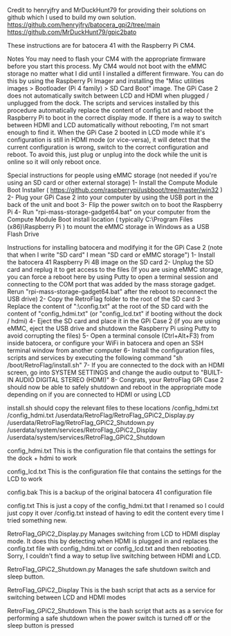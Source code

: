 Credit to henryjfry and MrDuckHunt79 for providing their solutions on github which I used to build my own solution.
https://github.com/henryjfry/batocera_gpi2/tree/main
https://github.com/MrDuckHunt79/gpic2bato

These instructions are for batocera 41 with the Raspberry Pi CM4.

Notes
You may need to flash your CM4 with the appropriate firmware before you start this process. My CM4 would not boot with the eMMC storage no matter what I did until I installed a different firmware. You can do this by using the Raspberry Pi Imager and installing the "Misc utilities images > Bootloader (Pi 4 family) > SD Card Boot" image.
The GPi Case 2 does not automatically switch between LCD and HDMI when plugged / unplugged from the dock. The scripts and services installed by this procedure automatically replace the content of config.txt and reboot the Raspberry Pi to boot in the correct display mode. If there is a way to switch between HDMI and LCD automatically without rebooting, I'm not smart enough to find it.
When the GPi Case 2 booted in LCD mode while it's configuration is still in HDMI mode (or vice-versa), it will detect that the current configuration is wrong, switch to the correct configuration and reboot. To avoid this, just plug or unplug into the dock while the unit is online so it will only reboot once.

Special instructions for people using eMMC storage (not needed if you're using an SD card or other external storage)
1- Install the Compute Module Boot Installer ( https://github.com/raspberrypi/usbboot/tree/master/win32 )
2- Plug your GPi Case 2 into your computer by using the USB port in the back of the unit and boot
3- Flip the power switch on to boot the Raspberry Pi 
4- Run "rpi-mass-storage-gadget64.bat" on your computer from the Compute Module Boot install location ( typically C:\Program Files (x86)\Raspberry Pi ) to mount the eMMC storage in Windows as a USB Flash Drive

Instructions for installing batocera and modifying it for the GPi Case 2
(note that when I write "SD card" I mean "SD card or eMMC storage")
1- Install the batocera 41 Raspberry Pi 4B image on the SD card
2- Unplug the SD card and replug it to get access to the files
   (If you are using eMMC storage, you can force a reboot here by using Putty to open a terminal session and connecting to the COM port that was added by the mass storage gadget. Rerun "rpi-mass-storage-gadget64.bat" after the reboot to reconnect the USB drive)
2- Copy the RetroFlag folder to the root of the SD card
3- Replace the content of "<Drive Letter>:\config.txt" at the root of the SD card with the content of "config_hdmi.txt" (or "config_lcd.txt" if booting without the dock / hdmi)
4- Eject the SD card and place it in the GPi Case 2
   (if you are using eMMC, eject the USB drive and shutdown the Raspberry Pi using Putty to avoid corrupting the files)
5- Open a terminal console (Ctrl+Alt+F3) from inside batocera, or configure your WiFi in batocera and open an SSH terminal window from another computer
6- Install the configuration files, scripts and services by executing the following command "sh /boot/RetroFlag/install.sh"
7- If you are connected to the dock with an HDMI screen, go into SYSTEM SETTINGS and change the audio output to "BUILT-IN AUDIO DIGITAL STEREO (HDMI)"
8- Congrats, your RetroFlag GPi Case 2 should now be able to safely shutdown and reboot in the appropriate mode depending on if you are connected to HDMI or using LCD

install.sh should copy the relevant files to these locations
/config_hdmi.txt
/config_hdmi.txt
/userdata/RetroFlag/RetroFlag_GPiC2_Display.py 
/userdata/RetroFlag/RetroFlag_GPiC2_Shutdown.py
/userdata/system/services/RetroFlag_GPiC2_Display
/userdata/system/services/RetroFlag_GPiC2_Shutdown

config_hdmi.txt
This is the configuration file that contains the settings for the dock + hdmi to work

config_lcd.txt
This is the configuration file that contains the settings for the LCD to work

config.bak
This is a backup of the original batocera 41 configuration file

config.txt
This is just a copy of the config_hdmi.txt that I renamed so I could just copy it over /config.txt instead of having to edit the content every time I tried something new.

RetroFlag_GPiC2_Display.py 
Manages switching from LCD to HDMI display mode. It does this by detecting when HDMI is plugged in and replaces the config.txt file with config_hdmi.txt or config_lcd.txt and then rebooting. Sorry, I couldn't find a way to setup live switching between HDMI and LCD.

RetroFlag_GPiC2_Shutdown.py
Manages the safe shutdown switch and sleep button.

RetroFlag_GPiC2_Display
This is the bash script that acts as a service for switching between LCD and HDMI modes

RetroFlag_GPiC2_Shutdown
This is the bash script that acts as a service for performing a safe shutdown when the power switch is turned off or the sleep button is pressed

